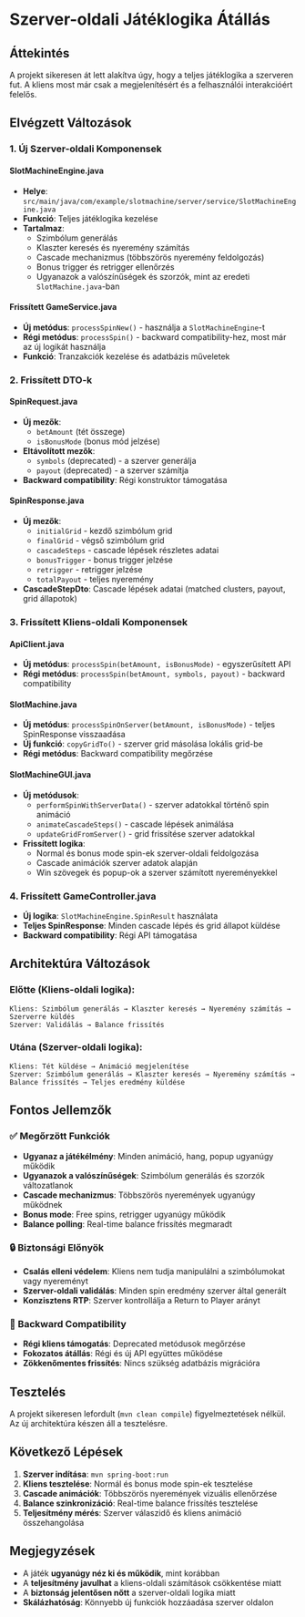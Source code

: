 # Szerver-oldali Játéklogika Átállás

## Áttekintés

A projekt sikeresen át lett alakítva úgy, hogy a teljes játéklogika a szerveren fut. A kliens most már csak a megjelenítésért és a felhasználói interakcióért felelős.

## Elvégzett Változások

### 1. Új Szerver-oldali Komponensek

#### SlotMachineEngine.java
- **Helye**: `src/main/java/com/example/slotmachine/server/service/SlotMachineEngine.java`
- **Funkció**: Teljes játéklogika kezelése
- **Tartalmaz**:
  - Szimbólum generálás
  - Klaszter keresés és nyeremény számítás
  - Cascade mechanizmus (többszörös nyeremény feldolgozás)
  - Bonus trigger és retrigger ellenőrzés
  - Ugyanazok a valószínűségek és szorzók, mint az eredeti `SlotMachine.java`-ban

#### Frissített GameService.java
- **Új metódus**: `processSpinNew()` - használja a `SlotMachineEngine`-t
- **Régi metódus**: `processSpin()` - backward compatibility-hez, most már az új logikát használja
- **Funkció**: Tranzakciók kezelése és adatbázis műveletek

### 2. Frissített DTO-k

#### SpinRequest.java
- **Új mezők**: 
  - `betAmount` (tét összege)
  - `isBonusMode` (bonus mód jelzése)
- **Eltávolított mezők**: 
  - `symbols` (deprecated) - a szerver generálja
  - `payout` (deprecated) - a szerver számítja
- **Backward compatibility**: Régi konstruktor támogatása

#### SpinResponse.java
- **Új mezők**:
  - `initialGrid` - kezdő szimbólum grid
  - `finalGrid` - végső szimbólum grid
  - `cascadeSteps` - cascade lépések részletes adatai
  - `bonusTrigger` - bonus trigger jelzése
  - `retrigger` - retrigger jelzése
  - `totalPayout` - teljes nyeremény
- **CascadeStepDto**: Cascade lépések adatai (matched clusters, payout, grid állapotok)

### 3. Frissített Kliens-oldali Komponensek

#### ApiClient.java
- **Új metódus**: `processSpin(betAmount, isBonusMode)` - egyszerűsített API
- **Régi metódus**: `processSpin(betAmount, symbols, payout)` - backward compatibility

#### SlotMachine.java
- **Új metódus**: `processSpinOnServer(betAmount, isBonusMode)` - teljes SpinResponse visszaadása
- **Új funkció**: `copyGridTo()` - szerver grid másolása lokális grid-be
- **Régi metódus**: Backward compatibility megőrzése

#### SlotMachineGUI.java
- **Új metódusok**:
  - `performSpinWithServerData()` - szerver adatokkal történő spin animáció
  - `animateCascadeSteps()` - cascade lépések animálása
  - `updateGridFromServer()` - grid frissítése szerver adatokkal
- **Frissített logika**: 
  - Normal és bonus mode spin-ek szerver-oldali feldolgozása
  - Cascade animációk szerver adatok alapján
  - Win szövegek és popup-ok a szerver számított nyereményekkel

### 4. Frissített GameController.java
- **Új logika**: `SlotMachineEngine.SpinResult` használata
- **Teljes SpinResponse**: Minden cascade lépés és grid állapot küldése
- **Backward compatibility**: Régi API támogatása

## Architektúra Változások

### Előtte (Kliens-oldali logika):
```
Kliens: Szimbólum generálás → Klaszter keresés → Nyeremény számítás → Szerverre küldés
Szerver: Validálás → Balance frissítés
```

### Utána (Szerver-oldali logika):
```
Kliens: Tét küldése → Animáció megjelenítése
Szerver: Szimbólum generálás → Klaszter keresés → Nyeremény számítás → Balance frissítés → Teljes eredmény küldése
```

## Fontos Jellemzők

### ✅ Megőrzött Funkciók
- **Ugyanaz a játékélmény**: Minden animáció, hang, popup ugyanúgy működik
- **Ugyanazok a valószínűségek**: Szimbólum generálás és szorzók változatlanok
- **Cascade mechanizmus**: Többszörös nyeremények ugyanúgy működnek
- **Bonus mode**: Free spins, retrigger ugyanúgy működik
- **Balance polling**: Real-time balance frissítés megmaradt

### 🔒 Biztonsági Előnyök
- **Csalás elleni védelem**: Kliens nem tudja manipulálni a szimbólumokat vagy nyereményt
- **Szerver-oldali validálás**: Minden spin eredmény szerver által generált
- **Konzisztens RTP**: Szerver kontrollálja a Return to Player arányt

### 🔄 Backward Compatibility
- **Régi kliens támogatás**: Deprecated metódusok megőrzése
- **Fokozatos átállás**: Régi és új API együttes működése
- **Zökkenőmentes frissítés**: Nincs szükség adatbázis migrációra

## Tesztelés

A projekt sikeresen lefordult (`mvn clean compile`) figyelmeztetések nélkül. Az új architektúra készen áll a tesztelésre.

## Következő Lépések

1. **Szerver indítása**: `mvn spring-boot:run`
2. **Kliens tesztelése**: Normál és bonus mode spin-ek tesztelése
3. **Cascade animációk**: Többszörös nyeremények vizuális ellenőrzése
4. **Balance szinkronizáció**: Real-time balance frissítés tesztelése
5. **Teljesítmény mérés**: Szerver válaszidő és kliens animáció összehangolása

## Megjegyzések

- A játék **ugyanúgy néz ki és működik**, mint korábban
- A **teljesítmény javulhat** a kliens-oldali számítások csökkentése miatt  
- A **biztonság jelentősen nőtt** a szerver-oldali logika miatt
- **Skálázhatóság**: Könnyebb új funkciók hozzáadása szerver oldalon
